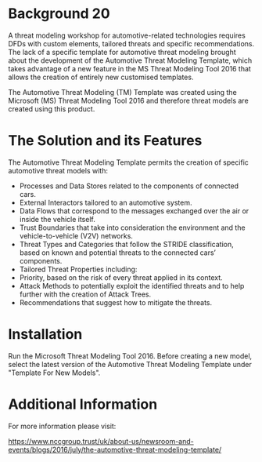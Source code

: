 # Background 20
A threat modeling workshop for automotive-related technologies requires DFDs with custom elements, tailored threats and specific recommendations. 
The lack of a specific template for automotive threat modeling brought about the development of the Automotive Threat Modeling Template, which takes advantage of a new feature in the MS Threat Modeling Tool 2016 that allows the creation of entirely new customised templates.

The Automotive Threat Modeling (TM) Template was created using the Microsoft (MS) Threat Modeling Tool 2016 and therefore threat models are created using this product.

# The Solution and its Features
The Automotive Threat Modeling Template permits the creation of specific automotive threat models with:
* Processes and Data Stores related to the components of connected cars.
* External Interactors tailored to an automotive system.
* Data Flows that correspond to the messages exchanged over the air or inside the vehicle itself.
* Trust Boundaries that take into consideration the environment and the vehicle-to-vehicle (V2V) networks.
* Threat Types and Categories that follow the STRIDE classification, based on known and potential threats to the connected cars’ components.
* Tailored Threat Properties including:
 * Priority, based on the risk of every threat applied in its context.
 * Attack Methods to potentially exploit the identified threats and to help further with the creation of Attack Trees.
 * Recommendations that suggest how to mitigate the threats.

# Installation
Run the Microsoft Threat Modeling Tool 2016.
Before creating a new model, select the latest version of the Automotive Threat Modeling Template under "Template For New Models". 

# Additional Information
For more information please visit:

https://www.nccgroup.trust/uk/about-us/newsroom-and-events/blogs/2016/july/the-automotive-threat-modeling-template/
